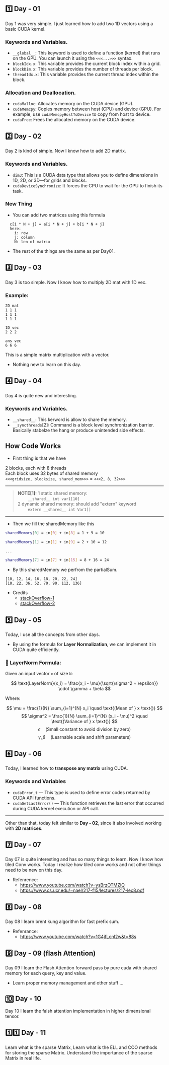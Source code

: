 ## 1️⃣ Day - 01
Day 1 was very simple. I just learned how to add two 1D vectors using a basic CUDA kernel.

### Keywords and Variables.
- `__global__`: This keyword is used to define a function (kernel) that runs on the GPU. You can launch it using the `<<<...>>>` syntax.
- `blockIdx.x`: This variable provides the current block index within a grid.
- `blockDim.x`: This variable provides the number of threads per block.
- `threadIdx.x`: This variable provides the current thread index within the block.

### Allocation and Deallocation.

- `cudaMalloc`: Allocates memory on the CUDA device (GPU).
- `cudaMemcpy`: Copies memory between host (CPU) and device (GPU). For example, use `cudaMemcpyHostToDevice` to copy from host to device.
- `cudaFree`: Frees the allocated memory on the CUDA device.
  
## 2️⃣ Day - 02
Day 2 is kind of simple. Now I know how to add 2D matrix.

### Keywords and Variables.
- `dim3`: This is a CUDA data type that allows you to define dimensions in 1D, 2D, or 3D—for grids and blocks.
- `cudaDeviceSynchronize`: It forces the CPU to wait for the GPU to finish its task.

### New Thing
- You can add two matrices using this formula
```
  c[i * N + j] = a[i * N + j] + b[i * N + j]
  here:
    i: row
    j: column
    N: len of matrix
```
- The rest of the things are the same as per Day01.

## 3️⃣ Day - 03
Day 3 is too simple. Now I know how to multiply 2D mat with 1D vec.

### Example:
```
2D mat
1 1 1 
1 1 1 
1 1 1 

1D vec
2 2 2 

ans vec
6 6 6

```

This is a simple matrix multiplication with a vector.
- Nothing new to learn on this day.

## 4️⃣ Day - 04
Day 4 is quite new and interesting.

### Keywords and Variables.
- `__shared__`: This kerword is allow to share the memory.
- `__syncthreads`[2]: Command is a block level synchronization barrier. Basically stabelze the hang or produce unintended side effects.

## How Code Works

- First thing is that we have

2 blocks, each with 8 threads <br>
Each block uses 32 bytes of shared memory <br>
`<<<gridsize, blocksize, shared_mem>>>` = `<<<2, 8, 32>>>`

---
>**NOTE[1]:** 1 static shared memory: <br>
&emsp;&emsp; `__shared__ int var1[10]` <br>
2 dynamic shared memory: should add "extern" keyword <br>
&emsp;&emsp; `extern __shared__ int Var1[]`
---

- Then we fill the sharedMemory like this

```bash
sharedMemory[0] = in[0] + in[8] = 1 + 9 = 10

sharedMemory[1] = in[1] + in[9] = 2 + 10 = 12

...

sharedMemory[7] = in[7] + in[15] = 8 + 16 = 24
```

- By this sharedMemory we perfrom the partialSum.
```
[10, 12, 14, 16, 18, 20, 22, 24]
[10, 22, 36, 52, 70, 90, 112, 136]
```

- Credits <br>
  - [stackOverflow-1](https://stackoverflow.com/questions/12066730/allocate-shared-variables-in-cuda)
  - [stackOverflow-2](https://stackoverflow.com/questions/15240432/does-syncthreads-synchronize-all-threads-in-the-grid)
  
## 5️⃣ Day - 05

Today, I use all the concepts from other days.

- By using the formula for **Layer Normalization**, we can implement it in CUDA quite efficiently.

### 📐 LayerNorm Formula:

Given an input vector `x` of size `N`:

$$
\text{LayerNorm}(x_i) = \frac{x_i - \mu}{\sqrt{\sigma^2 + \epsilon}} \cdot \gamma + \beta
$$

Where: <br>

$$ \mu = \frac{1}{N} \sum_{i=1}^{N} x_i \quad \text{(Mean of } x \text{)} $$ 
$$ \sigma^2 = \frac{1}{N} \sum_{i=1}^{N} (x_i - \mu)^2 \quad \text{(Variance of } x \text{)} $$
$$ \epsilon \quad \text{(Small constant to avoid division by zero)} $$
$$ \gamma, \beta \quad \text{(Learnable scale and shift parameters)} $$

## 6️⃣ Day - 06

Today, I learned how to **transpose any matrix** using CUDA.

### Keywords and Variables

- `cudaError_t` — This type is used to define error codes returned by CUDA API functions.
- `cudaGetLastError()` — This function retrieves the last error that occurred during CUDA kernel execution or API call.

---

Other than that, today felt similar to **Day - 02**, since it also involved working with **2D matrices**.

## 7️⃣ Day - 07

Day 07 is quite interesting and has so many things to learn. Now I know how tiled Conv works. Today I realize how tiled conv works and not other things need to be new on this day. 

- Refenrence:
  - https://www.youtube.com/watch?v=ysBrzOTMZlQ
  - https://www.cs.ucr.edu/~nael/217-f15/lectures/217-lec8.pdf

## 8️⃣ Day - 08

Day 08 I learn brent kung algorithm for fast prefix sum.

- Refenrance:
  - https://www.youtube.com/watch?v=1G4jfLcnI2w&t=88s
  
## 9️⃣ Day - 09 (flash Attention)
 
Day 09 I learn the Flash Attention forward pass by pure cuda with shared memory for each query, key and value.

- Learn proper memory management and other stuff ...

## 🔟 Day - 10

Day 10 I learn the falsh attention implementation in higher dimensional tensor.

## 1️⃣1️⃣ Day - 11

Learn what is the sparse Matrix, Learn what is the ELL and COO methods for storing the sparse Matrix.
Understand the importance of the sparse Matrix in real life.